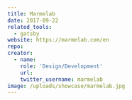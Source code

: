 ```yaml
---
title: Marmelab
date: 2017-09-22
related_tools:
  - gatsby
website: https://marmelab.com/en
repo:
creator:
  - name:
    role: 'Design/Development'
    url:
    twitter_username: marmelab
image: /uploads/showcase/marmelab.jpg
---
```

